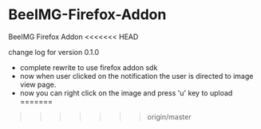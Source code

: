 # BeeIMG-Firefox-Addon
BeeIMG Firefox Addon
<<<<<<< HEAD

change log for version 0.1.0
* complete rewrite to use firefox addon sdk
* now when user clicked on the notification the user is directed to image view page. 
* now you can right click on the image and press 'u' key to upload
=======
>>>>>>> origin/master
